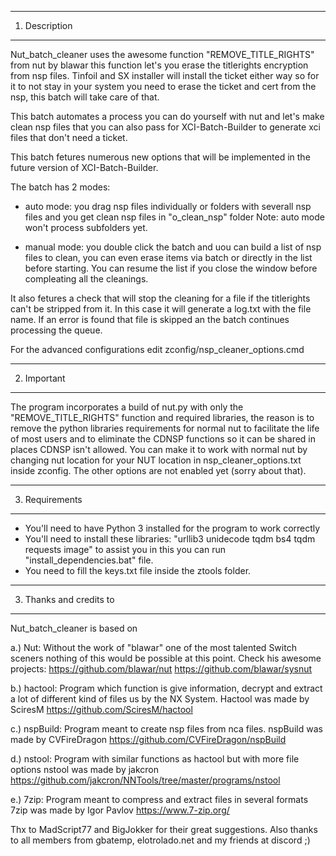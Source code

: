 ---------------
1. Description
---------------
Nut_batch_cleaner uses the awesome function "REMOVE_TITLE_RIGHTS" from nut by blawar
this function let's you erase the titlerights encryption from nsp files.
Tinfoil and SX installer will install the ticket either way so for it to not stay in 
your system you need to erase the ticket and cert from the nsp, this batch will take
care of that.

This batch automates a process you can do yourself with nut and let's make clean nsp
files that you can also pass for XCI-Batch-Builder to generate xci files that don't
need a ticket.

This batch fetures numerous new options that will be implemented in the future version
of XCI-Batch-Builder.

The batch has 2 modes:

- auto mode: you drag nsp files individually or folders with severall nsp files and
you get clean nsp files in "o_clean_nsp" folder
Note: auto mode won't process subfolders yet.

- manual mode: you double click the batch and uou can build a list of nsp files to
clean, you can even erase items via batch or directly in the list before starting.
You can resume the list if you close the window before compleating all the cleanings.

It also fetures a check that will stop the cleaning for a file if the titlerights
can't be stripped from it. In this case it will generate a log.txt with the file name.
If an error is found that file is skipped an the batch continues processing the queue.

For the advanced configurations edit zconfig/nsp_cleaner_options.cmd

---------------
2. Important
---------------

The program incorporates a build of nut.py with only the "REMOVE_TITLE_RIGHTS" function
and required libraries, the reason is to remove the python libraries requirements for
normal nut to facilitate the life of most users and to eliminate the CDNSP functions
so it can be shared in places CDNSP isn't allowed.
You can make it to work with normal nut by changing nut location for your NUT location
in nsp_cleaner_options.txt inside zconfig.
The other options are not enabled yet (sorry about that).

---------------
3. Requirements
---------------

- You'll need to have Python 3 installed for the program to work correctly
- You'll need to install these libraries: "urllib3 unidecode tqdm bs4 tqdm requests image"
  to assist you in this you can run "install_dependencies.bat" file.
- You need to fill the keys.txt file inside the ztools folder.

------------------------
3. Thanks and credits to 
------------------------

Nut_batch_cleaner is based on

a.) Nut: Without the work of "blawar" one of the most talented Switch sceners nothing of this would
be possible at this point. Check his awesome projects:
https://github.com/blawar/nut
https://github.com/blawar/sysnut

b.) hactool: Program which function is give information, decrypt and extract a lot of different kind of files us by the NX System.
Hactool was made by SciresM
https://github.com/SciresM/hactool

c.) nspBuild: Program meant to create nsp files from nca files. 
nspBuild was made by CVFireDragon
https://github.com/CVFireDragon/nspBuild

d.) nstool: Program with similar functions as hactool but with more file options
nstool was made by jakcron
https://github.com/jakcron/NNTools/tree/master/programs/nstool

e.) 7zip: Program meant to compress and extract files in several formats
7zip was made by Igor Pavlov
https://www.7-zip.org/

Thx to MadScript77 and BigJokker for their great suggestions.
Also thanks to all members from gbatemp, elotrolado.net and my friends at discord ;)
